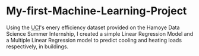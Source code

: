 # My-first-Machine-Learning-Project

Using the [UCI](https://archive.ics.uci.edu/ml/machine-learning-databases/00242/ENB2012_data.xlsx)'s enery efficiency dataset provided on the Hamoye Data Science Summer Internship, I created a simple Linear Regression Model and a Multiple Linear Regression model to predict cooling and heating loads respectively, in buildings.
